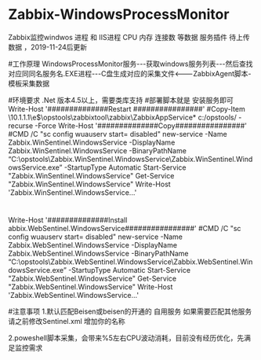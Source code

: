 # Zabbix-WindowsProcessMonitor
Zabbix监控windwos 进程 和 IIS进程 CPU 内存 连接数 等数据 服务插件
待上传数据 ，2019-11-24后更新

#工作原理
WindowsProcessMonitor服务---获取windows服务列表---然后查找对应同同名服务名.EXE进程---C盘生成对应的采集文件<---ZabbixAgent脚本-模板采集数据 

#环境要求 .Net 版本4.5以上，需要类库支持
#部署脚本就是 安装服务即可
Write-Host  '##############Restart ################'
#Copy-Item \\10.1.1.1\e$\opstools\zabbixtool\zabbix\ZabbixAppService\*  c:/opstools/ -recurse -Force
Write-Host  '##############Copy################'
#CMD /C "sc config wuauserv start= disabled"
new-service -Name Zabbix.WinSentinel.WindowsService -DisplayName Zabbix.WinSentinel.WindowsService -BinaryPathName “C:\opstools\Zabbix.WinSentinel.WindowsService\Zabbix.WinSentinel.WindowsService.exe” -StartupType Automatic
Start-Service "Zabbix.WinSentinel.WindowsService"
Get-Service "Zabbix.WinSentinel.WindowsService"
Write-Host  'Zabbix.WinSentinel.WindowsService...'
#
Write-Host  '##############Install abbix.WebSentinel.WindowsService################'
#CMD /C "sc config wuauserv start= disabled"
new-service -Name Zabbix.WebSentinel.WindowsService -DisplayName Zabbix.WebSentinel.WindowsService -BinaryPathName “C:\opstools\Zabbix.WebSentinel.WindowsService\Zabbix.WebSentinel.WindowsService.exe” -StartupType Automatic
Start-Service "Zabbix.WebSentinel.WindowsService"
Get-Service "Zabbix.WebSentinel.WindowsService"
Write-Host  'Zabbix.WebSentinel.WindowsService...'


#注意事项
1.默认匹配Beisen或beisen的开通的 自用服务
如果需要匹配其他服务请之前修改Sentinel.xml 增加你的名称


2.poweshell脚本采集，会带来%5左右CPU波动消耗，目前没有经历优化，先满足监控需求

